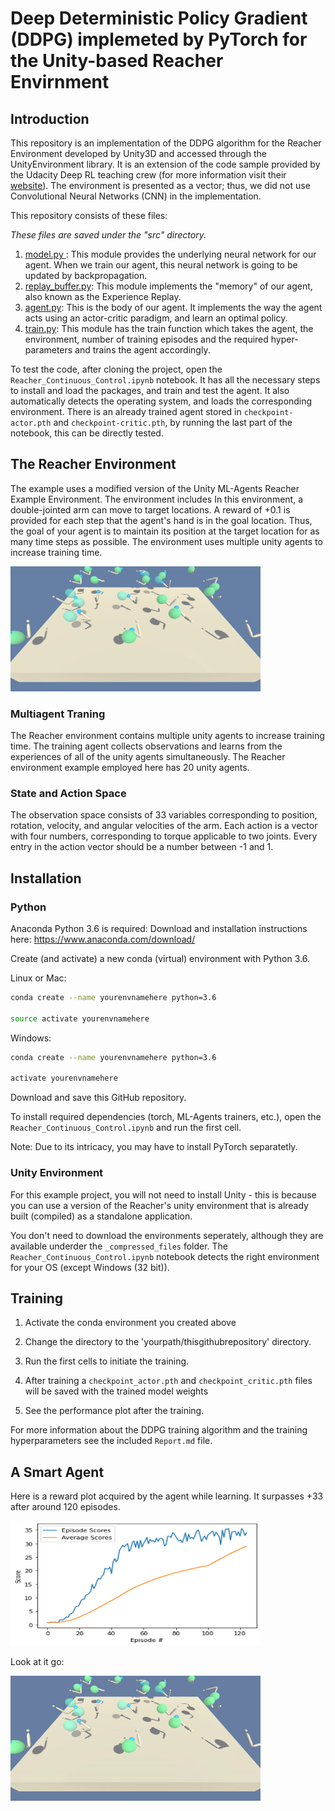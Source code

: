 # Deep Deterministic Policy Gradient (DDPG) implemeted by PyTorch for the Unity-based Reacher Envirnment

## Introduction
This repository is an implementation of the DDPG algorithm for the Reacher Environment developed by Unity3D and accessed through the UnityEnvironment library. It is an extension of the code sample provided by the Udacity Deep RL teaching crew (for more information visit their [website](https://www.udacity.com/course/deep-reinforcement-learning-nanodegree--nd893)). The environment is presented as a vector; thus, we did not use Convolutional Neural Networks (CNN) in the implementation.

This repository consists of these files:

*These files are saved under the "src" directory.*
1. <ins> model.py </ins>: This module provides the underlying neural network for our agent. When we train our agent, this neural network is going to be updated by backpropagation.
2. <ins>replay_buffer.py</ins>: This module implements the "memory" of our agent, also known as the Experience Replay.
3. <ins>agent.py</ins>: This is the body of our agent. It implements the way the agent acts using an actor-critic paradigm, and learn an optimal policy.
4. <ins>train.py</ins>: This module has the train function which takes the agent, the environment, number of training episodes and the required hyper-parameters and trains the agent accordingly.

To test the code, after cloning the project, open the `Reacher_Continuous_Control.ipynb` notebook. It has all the necessary steps to install and load the packages, and train and test the agent. It also automatically detects the operating system, and loads the corresponding environment. There is an already trained agent stored in `checkpoint-actor.pth` and `checkpoint-critic.pth`, by running the last part of the notebook, this can be directly tested.

## The Reacher Environment
The example uses a modified version of the Unity ML-Agents Reacher Example Environment. The environment includes In this environment, a double-jointed arm can move to target locations. A reward of +0.1 is provided for each step that the agent's hand is in the goal location. Thus, the goal of your agent is to maintain its position at the target location for as many time steps as possible. The environment uses multiple unity agents to increase training time.

<img src="https://github.com/FredAmouzgar/DDPG_PyTorch/raw/master/images/Reacher.png" width="400" height="200">

### Multiagent Traning
The Reacher environment contains multiple unity agents to increase training time. The training agent collects observations and learns from the experiences of all of the unity agents simultaneously. The Reacher environment example employed here has 20 unity agents.

### State and Action Space
The observation space consists of 33 variables corresponding to position, rotation, velocity, and angular velocities of the arm. Each action is a vector with four numbers, corresponding to torque applicable to two joints. Every entry in the action vector should be a number between -1 and 1.

## Installation

### Python
Anaconda Python 3.6 is required: Download and installation instructions here: https://www.anaconda.com/download/

Create (and activate) a new conda (virtual) environment with Python 3.6.

Linux or Mac:

```bash
conda create --name yourenvnamehere python=3.6

source activate yourenvnamehere
```
Windows:
```bash
conda create --name yourenvnamehere python=3.6

activate yourenvnamehere
```
Download and save this GitHub repository.

To install required dependencies (torch, ML-Agents trainers, etc.), open the `Reacher_Continuous_Control.ipynb` and run the first cell.

Note: Due to its intricacy, you may have to install PyTorch separatetly.

### Unity Environment
For this example project, you will not need to install Unity - this is because you can use a version of the Reacher's unity environment that is already built (compiled) as a standalone application.

You don't need to download the environments seperately, although they are available underder the `_compressed_files` folder. The `Reacher_Continuous_Control.ipynb` notebook detects the right environment for your OS (except Windows (32 bit)).

## Training
1. Activate the conda environment you created above

2. Change the directory to the 'yourpath/thisgithubrepository' directory.

3. Run the first cells to initiate the training.

4. After training a `checkpoint_actor.pth` and `checkpoint_critic.pth` files will be saved with the trained model weights

5. See the performance plot after the training.

For more information about the DDPG training algorithm and the training hyperparameters see the included `Report.md` file.

## A Smart Agent
Here is a reward plot acquired by the agent while learning. It surpasses +33 after around 120 episodes.

<img src="https://github.com/FredAmouzgar/DDPG_PyTorch/raw/master/images/DDPG_reward_plot.png" width="400" height="200">

Look at it go:

<img src="https://github.com/FredAmouzgar/DDPG_PyTorch/raw/master/images/Reacher.gif" width="400" height="200">